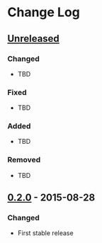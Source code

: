 # Change Log


## [Unreleased][unreleased]
### Changed
- TBD

### Fixed
- TBD

### Added
- TBD

### Removed
- TBD


## [0.2.0] - 2015-08-28
### Changed
- First stable release


[unreleased]: https://github.com/mayfield/shellish/compare/v0.2.0...HEAD
[0.2.0]: https://github.com/mayfield/shellish/compare/3842251dad35c364ce3a63da04e0a5c593d1a156...v0.2.0
